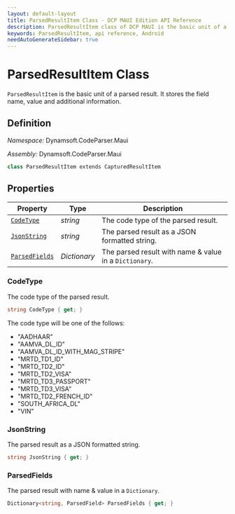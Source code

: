 ```yaml
---
layout: default-layout
title: ParsedResultItem Class - DCP MAUI Edition API Reference
description: ParsedResultItem class of DCP MAUI is the basic unit of a parsed result. It stores the field name, value and additional information.
keywords: ParsedResultItem, api reference, Android
needAutoGenerateSidebar: true
---
```


# ParsedResultItem Class

`ParsedResultItem` is the basic unit of a parsed result. It stores the field name, value and additional information.

## Definition

*Namespace:* Dynamsoft.CodeParser.Maui

*Assembly:* Dynamsoft.CodeParser.Maui

```csharp
class ParsedResultItem extends CapturedResultItem
```

## Properties

| Property | Type | Description |
| -------- | ---- | ----------- |
| [`CodeType`](#codetype) | *string* | The code type of the parsed result. |
| [`JsonString`](#jsonstring) | *string* | The parsed result as a JSON formatted string. |
| [`ParsedFields`](#parsedfields) | *Dictionary* | The parsed result with name & value in a `Dictionary`. |

### CodeType

The code type of the parsed result.

```csharp
string CodeType { get; }
```

The code type will be one of the follows:

- "AADHAAR"
- "AAMVA_DL_ID"
- "AAMVA_DL_ID_WITH_MAG_STRIPE"
- "MRTD_TD1_ID"
- "MRTD_TD2_ID"
- "MRTD_TD2_VISA"
- "MRTD_TD3_PASSPORT"
- "MRTD_TD3_VISA"
- "MRTD_TD2_FRENCH_ID"
- "SOUTH_AFRICA_DL"
- "VIN"

### JsonString

The parsed result as a JSON formatted string.

```csharp
string JsonString { get; }
```

### ParsedFields

The parsed result with name & value in a `Dictionary`.

```csharp
Dictionary<string, ParsedField> ParsedFields { get; }
```
